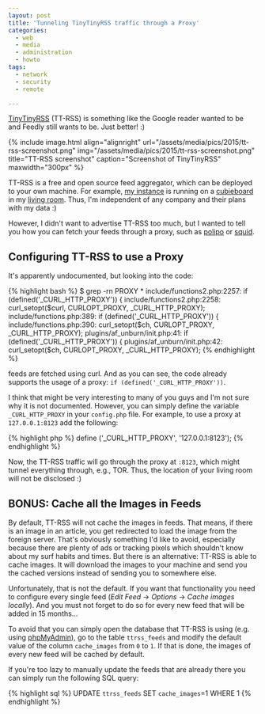 ```yaml
---
layout: post
title: 'Tunneling TinyTinyRSS traffic through a Proxy'
categories:
  - web
  - media
  - administration
  - howto
tags:
  - network
  - security
  - remote

---
```

[TinyTinyRSS](http://tt-rss.org/) (TT-RSS) is something like the Google reader wanted to be and Feedly still wants to be. Just better! :)


{% include image.html align="alignright" url="/assets/media/pics/2015/tt-rss-screenshot.png" img="/assets/media/pics/2015/tt-rss-screenshot.png" title="TT-RSS screenshot" caption="Screenshot of TinyTinyRSS" maxwidth="300px" %}

TT-RSS is a free and open source feed aggregator, which can be deployed to your own machine. For example, [my instance](https://rss.lesscomplex.org) is running on a [cubieboard](http://cubieboard.org/) in my [living room](http://lesscomplex.org).
Thus, I'm independent of any company and their plans with my data :)

However, I didn't want to advertise TT-RSS too much, but I wanted to tell you how you can fetch your feeds through a proxy, such as [polipo](http://www.pps.univ-paris-diderot.fr/~jch/software/polipo/) or [squid](http://www.squid-cache.org/).


## Configuring TT-RSS to use a Proxy

It's apparently undocumented, but looking into the code:

{% highlight bash %}
$ grep -rn PROXY *
include/functions2.php:2257:            if (defined('_CURL_HTTP_PROXY')) {
include/functions2.php:2258:                    curl_setopt($curl, CURLOPT_PROXY, _CURL_HTTP_PROXY);
include/functions.php:389:                      if (defined('_CURL_HTTP_PROXY')) {
include/functions.php:390:                              curl_setopt($ch, CURLOPT_PROXY, _CURL_HTTP_PROXY);
plugins/af_unburn/init.php:41:                          if (defined('_CURL_HTTP_PROXY')) {
plugins/af_unburn/init.php:42:                                  curl_setopt($ch, CURLOPT_PROXY, _CURL_HTTP_PROXY);
{% endhighlight %}

feeds are fetched using curl. And as you can see, the code already supports the usage of a proxy: `if (defined('_CURL_HTTP_PROXY'))`.

I think that might be very interesting to many of you guys and I'm not sure why it is not documented. However, you can simply define the variable `_CURL_HTTP_PROXY` in your `config.php` file. For example, to use a proxy at `127.0.0.1:8123` add the following:

{% highlight php %}
define ('_CURL_HTTP_PROXY', '127.0.0.1:8123');
{% endhighlight %}

Now, the TT-RSS traffic will go through the proxy at `:8123`, which might tunnel everything through, e.g., TOR. Thus, the location of your living room will not be disclosed :)

## BONUS: Cache all the Images in Feeds

By default, TT-RSS will not cache the images in feeds. That means, if there is an image in an article, you get redirected to load the image from the foreign server. That's obviously something I'd like to avoid, especially because there are plenty of ads or tracking pixels which shouldn't know about my surf habits and times. But there is an alternative: TT-RSS is able to cache images. It will download the images to your machine and send you the cached versions instead of sending you to somewhere else.

Unfortunately, that is not the default. If you want that functionality you need to configure every single feed (*Edit Feed* &rarr; *Options* &rarr; *Cache images locally*). And you must not forget to do so for every new feed that will be added in 15 months...

To avoid that you can simply open the database that TT-RSS is using (e.g. using [phpMyAdmin](http://www.phpmyadmin.net/)), go to the table `ttrss_feeds` and modify the default value of the column `cache_images` from `0` to `1`. If that is done, the images of every new feed will be cached by default.

If you're too lazy to manually update the feeds that are already there you can simply run the following SQL query:

{% highlight sql %}
UPDATE `ttrss_feeds` SET `cache_images`=1 WHERE 1
{% endhighlight %}

